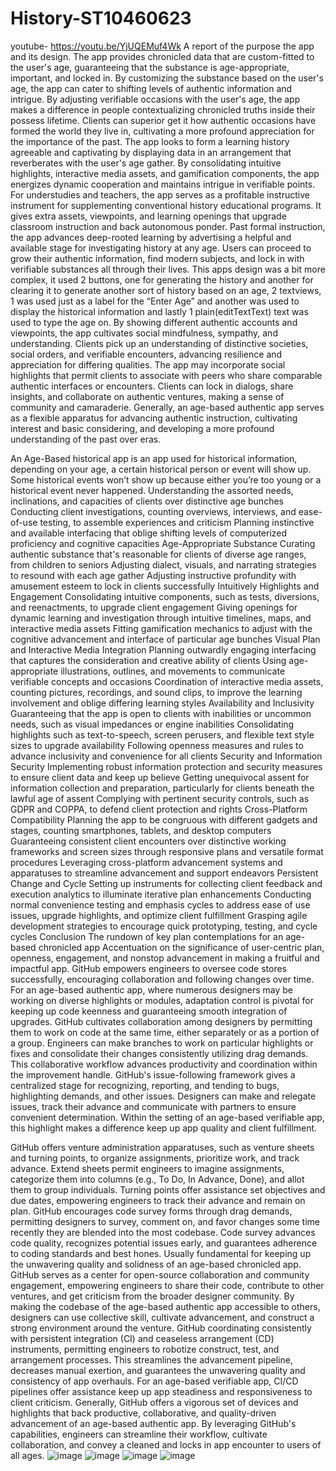 # History-ST10460623
youtube- https://youtu.be/YjUQEMuf4Wk 
A report of the purpose the app and its design. The app provides chronicled data that are custom-fitted to the user's age, guaranteeing that the substance is age-appropriate, important, and locked in. By customizing the substance based on the user's age, the app can cater to shifting levels of authentic information and intrigue. By adjusting verifiable occasions with the user's age, the app makes a difference in people contextualizing chronicled truths inside their possess lifetime. Clients can superior get it how authentic occasions have formed the world they live in, cultivating a more profound appreciation for the importance of the past. The app looks to form a learning history agreeable and captivating by displaying data in an arrangement that reverberates with the user's age gather. By consolidating intuitive highlights, interactive media assets, and gamification components, the app energizes dynamic cooperation and maintains intrigue in verifiable points. For understudies and teachers, the app serves as a profitable instructive instrument for supplementing conventional history educational programs. It gives extra assets, viewpoints, and learning openings that upgrade classroom instruction and back autonomous ponder. Past formal instruction, the app advances deep-rooted learning by advertising a helpful and available stage for investigating history at any age. Users can proceed to grow their authentic information, find modern subjects, and lock in with verifiable substances all through their lives. This apps design was a bit more complex, it used 2 buttons, one for generating the history and another for clearing it to generate another sort of history based on an age, 2 textviews, 1 was used just as a label for the “Enter Age” and another was used to display the historical information and lastly 1 plain(editTextText) text was used to type the age on. By showing different authentic accounts and viewpoints, the app cultivates social mindfulness, sympathy, and understanding. Clients pick up an understanding of distinctive societies, social orders, and verifiable encounters, advancing resilience and appreciation for differing qualities. The app may incorporate social highlights that permit clients to associate with peers who share comparable authentic interfaces or encounters. Clients can lock in dialogs, share insights, and collaborate on authentic ventures, making a sense of community and camaraderie. Generally, an age-based authentic app serves as a flexible apparatus for advancing authentic instruction, cultivating interest and basic considering, and developing a more profound understanding of the past over eras.

An Age-Based historical app is an app used for historical information, depending on your age, a certain historical person or event will show up. Some historical events won’t show up because either you’re too young or a historical event never happened. Understanding the assorted needs, inclinations, and capacities of clients over distinctive age bunches Conducting client investigations, counting overviews, interviews, and ease-of-use testing, to assemble experiences and criticism Planning instinctive and available interfacing that oblige shifting levels of computerized proficiency and cognitive capacities Age-Appropriate Substance Curating authentic substance that's reasonable for clients of diverse age ranges, from children to seniors Adjusting dialect, visuals, and narrating strategies to resound with each age gather Adjusting instructive profundity with amusement esteem to lock in clients successfully Intuitively Highlights and Engagement Consolidating intuitive components, such as tests, diversions, and reenactments, to upgrade client engagement Giving openings for dynamic learning and investigation through intuitive timelines, maps, and interactive media assets Fitting gamification mechanics to adjust with the cognitive advancement and interface of particular age bunches Visual Plan and Interactive Media Integration Planning outwardly engaging interfacing that captures the consideration and creative ability of clients Using age-appropriate illustrations, outlines, and movements to communicate verifiable concepts and occasions Coordination of interactive media assets, counting pictures, recordings, and sound clips, to improve the learning involvement and oblige differing learning styles Availability and Inclusivity Guaranteeing that the app is open to clients with inabilities or uncommon needs, such as visual impedances or engine inabilities Consolidating highlights such as text-to-speech, screen perusers, and flexible text style sizes to upgrade availability Following openness measures and rules to advance inclusivity and convenience for all clients Security and Information Security Implementing robust information protection and security measures to ensure client data and keep up believe Getting unequivocal assent for information collection and preparation, particularly for clients beneath the lawful age of assent Complying with pertinent security controls, such as GDPR and COPPA, to defend client protection and rights Cross-Platform Compatibility Planning the app to be congruous with different gadgets and stages, counting smartphones, tablets, and desktop computers Guaranteeing consistent client encounters over distinctive working frameworks and screen sizes through responsive plans and versatile format procedures Leveraging cross-platform advancement systems and apparatuses to streamline advancement and support endeavors Persistent Change and Cycle Setting up instruments for collecting client feedback and execution analytics to illuminate iterative plan enhancements Conducting normal convenience testing and emphasis cycles to address ease of use issues, upgrade highlights, and optimize client fulfillment Grasping agile development strategies to encourage quick prototyping, testing, and cycle cycles Conclusion The rundown of key plan contemplations for an age-based chronicled app Accentuation on the significance of user-centric plan, openness, engagement, and nonstop advancement in making a fruitful and impactful app. GitHub empowers engineers to oversee code stores successfully, encouraging collaboration and following changes over time. For an age-based authentic app, where numerous designers may be working on diverse highlights or modules, adaptation control is pivotal for keeping up code keenness and guaranteeing smooth integration of upgrades. GitHub cultivates collaboration among designers by permitting them to work on code at the same time, either separately or as a portion of a group. Engineers can make branches to work on particular highlights or fixes and consolidate their changes consistently utilizing drag demands. This collaborative workflow advances productivity and coordination within the improvement handle. GitHub's issue-following framework gives a centralized stage for recognizing, reporting, and tending to bugs, highlighting demands, and other issues. Designers can make and relegate issues, track their advance and communicate with partners to ensure convenient determination. Within the setting of an age-based verifiable app, this highlight makes a difference keep up app quality and client fulfillment.

GitHub offers venture administration apparatuses, such as venture sheets and turning points, to organize assignments, prioritize work, and track advance. Extend sheets permit engineers to imagine assignments, categorize them into columns (e.g., To Do, In Advance, Done), and allot them to group individuals. Turning points offer assistance set objectives and due dates, empowering engineers to track their advance and remain on plan. GitHub encourages code survey forms through drag demands, permitting designers to survey, comment on, and favor changes some time recently they are blended into the most codebase. Code survey advances code quality, recognizes potential issues early, and guarantees adherence to coding standards and best hones. Usually fundamental for keeping up the unwavering quality and solidness of an age-based chronicled app. GitHub serves as a center for open-source collaboration and community engagement, empowering engineers to share their code, contribute to other ventures, and get criticism from the broader designer community. By making the codebase of the age-based authentic app accessible to others, designers can use collective skill, cultivate advancement, and construct a strong environment around the venture. GitHub coordinating consistently with persistent integration (CI) and ceaseless arrangement (CD) instruments, permitting engineers to robotize construct, test, and arrangement processes. This streamlines the advancement pipeline, decreases manual exertion, and guarantees the unwavering quality and consistency of app overhauls. For an age-based verifiable app, CI/CD pipelines offer assistance keep up app steadiness and responsiveness to client criticism. Generally, GitHub offers a vigorous set of devices and highlights that back productive, collaborative, and quality-driven advancement of an age-based authentic app. By leveraging GitHub's capabilities, engineers can streamline their workflow, cultivate collaboration, and convey a cleaned and locks in app encounter to users of all ages. 
![image](https://github.com/AletheaEsau/History-ST1040623/assets/167463829/51458e7d-1e57-4613-8bcc-3713c68ce1df) ![image](https://github.com/AletheaEsau/History-ST1040623/assets/167463829/b81ebdb1-f10c-4b31-b144-440e36da65ba) ![image](https://github.com/AletheaEsau/History-ST1040623/assets/167463829/6aafc272-04fb-466c-be2d-3e42ec6637e3) ![image](https://github.com/AletheaEsau/History-ST1040623/assets/167463829/a669f866-6bdb-41de-a3a4-7d237def2375)



